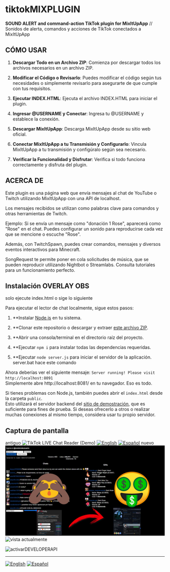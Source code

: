 # tiktokMIXPLUGIN

**SOUND ALERT and command-action TikTok plugin for MixItUpApp** // Sonidos de alerta, comandos y acciones de TikTok conectados a MixItUpApp

## CÓMO USAR

1. **Descargar Todo en un Archivo ZIP**: Comienza por descargar todos los archivos necesarios en un archivo ZIP.

2. **Modificar el Código o Revisarlo**: Puedes modificar el código según tus necesidades o simplemente revisarlo para asegurarte de que cumple con tus requisitos.

3. **Ejecutar INDEX.HTML**: Ejecuta el archivo INDEX.HTML para iniciar el plugin.

4. **Ingresar @USERNAME y Conectar**: Ingresa tu @USERNAME y establece la conexión.

5. **Descargar MixItUpApp**: Descarga MixItUpApp desde su sitio web oficial.

6. **Conectar MixItUpApp a tu Transmisión y Configurarlo**: Vincula MixItUpApp a tu transmisión y configúralo según sea necesario.

7. **Verificar la Funcionalidad y Disfrutar**: Verifica si todo funciona correctamente y disfruta del plugin.

## ACERCA DE

Este plugin es una página web que envía mensajes al chat de YouTube o Twitch utilizando MixItUpApp con una API de localhost.

Los mensajes recibidos se utilizan como palabras clave para comandos y otras herramientas de Twitch.

Ejemplo: Si se envía un mensaje como "donación 1 Rose", aparecerá como "Rose" en el chat. Puedes configurar un sonido para reproducirse cada vez que se mencione o escuche "Rose".

Además, con TwitchSpawn, puedes crear comandos, mensajes y diversos eventos interactivos para Minecraft.

SongRequest te permite poner en cola solicitudes de música, que se pueden reproducir utilizando Nightbot o Streamlabs. Consulta tutoriales para un funcionamiento perfecto.

## Instalación OVERLAY OBS
solo ejecute index.html o sige lo siguiente 

Para ejecutar el lector de chat localmente, sigue estos pasos:

1. **Instalar [Node.js](https://nodejs.org/) en tu sistema.

2. **Clonar este repositorio o descargar y extraer [este archivo ZIP](https://github.com/zerodytrash/TikTok-Chat-Reader/archive/refs/heads/main.zip).

3. **Abrir una consola/terminal en el directorio raíz del proyecto.

4. **Ejecutar `npm i` para instalar todas las dependencias requeridas.

5. **Ejecutar `node server.js` para iniciar el servidor de la aplicación. server.bat hace este comando 

Ahora deberías ver el siguiente mensaje: `Server running! Please visit http://localhost:8091`<br>
Simplemente abre http://localhost:8081/ en tu navegador. Eso es todo.

Si tienes problemas con Node.js, también puedes abrir el `index.html` desde la carpeta `public`.<br>
Esto utilizará el servidor backend del [sitio de demostración](https://tiktok-chat-reader.zerody.one/), que es suficiente para fines de prueba. Si deseas ofrecerlo a otros o realizar muchas conexiones al mismo tiempo, considera usar tu propio servidor.

## Captura de pantalla
antiguo
![TikTok LIVE Chat Reader (Demo)](https://user-images.githubusercontent.com/59258980/153956504-c585b14b-a50e-43f0-a994-64adcaface2e.png)
[![English](https://img.shields.io/badge/English--blue.svg)](READMEEN.md) [![Español](https://img.shields.io/badge/Español--red.svg)](README.md)
nuevo 
![Screenshot](TIKTOKWEBMINIATURA.jpg)
![vista actualmente](https://github.com/nglmercer/Tiktok-twitch-tts-mixitup-v2/assets/128845117/5aaef27a-9d90-418c-90d4-36dad13a5959)

![activarDEVELOPERAPI](https://github.com/nglmercer/Tiktok-twitch-tts-mixitup-v2/assets/128845117/e94c8465-1433-4fc4-8245-52cb9a7fa66a)

---

[![English](https://img.shields.io/badge/English--blue.svg)](README_EN.md)  [![Español](https://img.shields.io/badge/Español--red.svg)](README.md)

